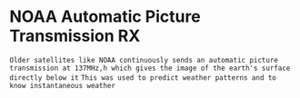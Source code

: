 # NOAA Automatic Picture Transmission RX
`Older satellites like NOAA continuously sends an automatic picture transmission at 137MHz,h which gives the image of the earth's surface directly below it`
`This was used to predict weather patterns and to know instantaneous weather`
